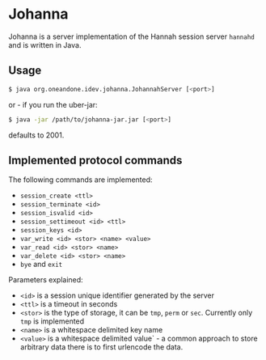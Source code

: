 Johanna
=======

Johanna is a server implementation of the Hannah session server `hannahd` and
is written in Java.

## Usage

```sh
$ java org.oneandone.idev.johanna.JohannahServer [<port>]
```

or - if you run the uber-jar:

```sh
$ java -jar /path/to/johanna-jar.jar [<port>]
```

<port> defaults to 2001.

## Implemented protocol commands

The following commands are implemented:

* `session_create <ttl>`
* `session_terminate <id>`
* `session_isvalid <id>`
* `session_settimeout <id> <ttl>`
* `session_keys <id>`
* `var_write <id> <stor> <name> <value>`
* `var_read <id> <stor> <name>`
* `var_delete <id> <stor> <name>`
* `bye` and `exit`

Parameters explained:

* `<id>` is a session unique identifier generated by the server
* `<ttl>` is a timeout in seconds
* `<stor>` is the type of storage, it can be `tmp`, `perm` or `sec`. Currently
  only `tmp` is implemented
* `<name>` is a whitespace delimited key name
* `<value>` is a whitespace delimited value` - a common approach to store arbitrary
  data there is to first urlencode the data.


